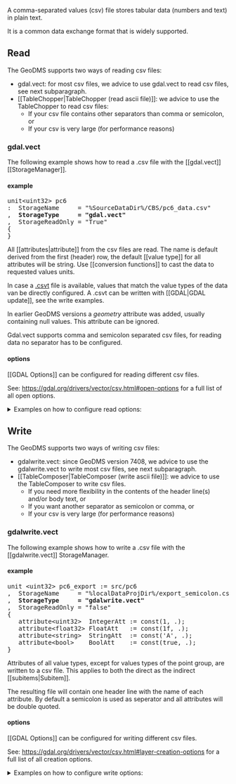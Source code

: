 A comma-separated values (csv) file stores tabular data (numbers and text) in plain text. 

It is a common data exchange format that is widely supported.

## Read

The GeoDMS supports two ways of reading csv files:

- gdal.vect: for most csv files, we advice to use gdal.vect to read csv files, see next subparagraph.
- [[TableChopper|TableChopper (read ascii file)]]: we advice to use the TableChopper to read csv files:
    - If your csv file contains other separators than comma or semicolon, or
    - If your csv is very large (for performance reasons)

### gdal.vect

The following example shows how to read a .csv file with the [[gdal.vect]] [[StorageManager]].

#### example
<pre>
unit&lt;uint32&gt; pc6
:  StorageName     = "%SourceDataDir%/CBS/pc6_data.csv"
,  <B>StorageType     = "gdal.vect"</B>
,  StorageReadOnly = "True"
{
}
</pre>

All [[attributes|attribute]] from the csv files are read. The name is default derived from the first (header) row, the default [[value type]] for all
attributes will be string. Use [[conversion functions]] to cast the data to requested values units.

In case a [.csvt](https://gdal.org/drivers/vector/csv.html) file is available, values that match the value types of the data van be directly configured. A .csvt can be written with [[GDAL|GDAL update]], see the write examples.

In earlier GeoDMS versions a _geometry_ attribute was added, usually containing null values. This attribute can be ignored.

Gdal.vect supports comma and semicolon separated csv files, for reading data no separator has to be configured.

#### options

[[GDAL Options]] can be configured for reading different csv files. 

See: <https://gdal.org/drivers/vector/csv.html#open-options> for a full list of all open options.

<details><summary>Examples on how to configure read options:</summary>

<pre>
container noheader
{
   unit&lt;int32&gt;       optionSet := range(uint32, 0, 1);
   attribute&lt;string&gt; GDAL_Options (optionSet) : <B>['HEADERS=NO']</B>;

   unit&lt;uint32&gt; pc6_ignore_header
   :  StorageName     = "%SourceDataDir%/CBS/pc6_data.csv"
   ,  StorageType     = "gdal.vect";
   ,  StorageReadOnly = "True";
}

container emptyvalues
{
   unit&lt;int32&gt;       optionSet := range(uint32, 0, 1);
   attribute&lt;string&gt; GDAL_Options (optionSet) : <B>['EMPTY_STRING_AS_NULL=YES']</B>;

   unit&lt;int32&gt; pc6_empty_string_as_null
   :  StorageName     = "%SourceDataDir%/CBS/pc6_data.csv"
   ,  StorageType     = "gdal.vect";
   ,  StorageReadOnly = "True";
}
</PRE>

The first example configures a source file in which the header is ignored. The resulting field names will then be: *field_1, field_2.. field_n*.

The second example configures how empty cells are treated. By default the become empty strings, by configuring the option: EMPTY_STRING_AS_NULL=YES, they become [[Null values|Null]]

Multiple GDAL_Options can be configured in your optionSet, use a comma as separator.

We advice to use different containers for configuring csv files with different open options.

</details>

## Write

The GeoDMS supports two ways of writing csv files:

- gdalwrite.vect: since GeoDMS version 7408, we advice to use the gdalwrite.vect to write most csv files, see next subparagraph.
- [[TableComposer|TableComposer (write ascii file)]]: we advice to use the TableComposer to write csv files.
    - If you need more flexibility in the contents of the header line(s) and/or body text, or
    - If you want another separator as semicolon or comma, or 
    - If your csv is very large (for performance reasons)

### gdalwrite.vect

The following example shows how to write a .csv file with the [[gdalwrite.vect]] StorageManager.

#### example

<pre>
unit &lt;uint32&gt; pc6_export := src/pc6
,  StorageName     = "%localDataProjDir%/export_semicolon.csv"
,  <B>StorageType     = "gdalwrite.vect"</B>
,  StorageReadOnly = "false"
{
   attribute&lt;uint32&gt;  IntegerAtt := const(1, .);
   attribute&lt;float32&gt; FloatAtt   := const(1f, .);
   attribute&lt;string&gt;  StringAtt  := const('A', .);
   attribute&lt;bool&gt;    BoolAtt    := const(true, .);
}
</pre>

Attributes of all value types, except for values types of the point group, are written to a csv file. This applies to both the direct as the indirect [[subitems|Subitem]].

The resulting file will contain one header line with the name of each attribute. By default a semicolon is used as seperator and all attributes will be double quoted.

#### options

[[GDAL Options]] can be configured for writing different csv files. 

See: <https://gdal.org/drivers/vector/csv.html#layer-creation-options> for a full list of all creation options.

<details><summary>Examples on how to configure write options:</summary>

<pre>
container comma
{
   unit&lt;uint32> optionSet := range(uint32, 0, 1);
   attribute&lt;string> GDAL_LayerCreationOptions (optionSet) : <B>["SEPARATOR=COMMA"]</B>;

   uni&lt;<uint32> pc6_export := src/pc6
   ,  StorageName     = "%localDataProjDir%/export_comma.csv"
   ,  StorageType     = "gdalwrite.vect"
   ,  StorageReadOnly = "false"
   {
      attribute&lt;uint32&gt;  IntegerAtt := const(1, .);
      attribute&lt;float32&gt; FloatAtt   := const(1f, .);
      attribute&lt;string&gt;  StringAtt  := const('A', .);
      attribute&lt;bool&gt;    BoolAtt    := const(true, .);
   }
}

container geometry_as_wkt
{
   unit&lt;uint32&gt; optionSet := range(uint32, 0, 3);
   attribute&lt;string> GDAL_LayerCreationOptions (optionSet) : 
      <B>["GEOMETRY=AS_WKT", "GEOMETRY_NAME=GEOMETRY", "CREATE_CSVT=YES"]</B>;

   unit&lt;uint32&gt; poly := EsriShape/Polygon
   ,  StorageName     = "%localDataProjDir%/poly.csv"
   ,  StorageType     = "gdalwrite.vect"`
   ,  StorageReadOnly = "false"`
   {
      attribute&lt;fpoint&gt; geometry (poly) := EsriShape/Polygon/Geometry;
      attribute&lt;string&gt; label           := EsriShape/Polygon/Label;
   }
}
</pre>

The first example show how to configure a csv file with a comma as separator.

The second example shows how you can also write a [[vector|Vector]] [[geometry]] to a csv file (point, line and polygon). The data will be written als
well-known textformat (WKT).

The second option in this examples configures the name in the csv file with the WKT. The third option indicates that a .csvt is also written 
with exported attribute names.

We advice to use different containers for configuring csv files with different creation options.
</details>